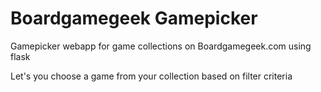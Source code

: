 # Boardgamegeek Gamepicker
Gamepicker webapp for game collections on Boardgamegeek.com using flask

Let's you choose a game from your collection based on filter criteria
